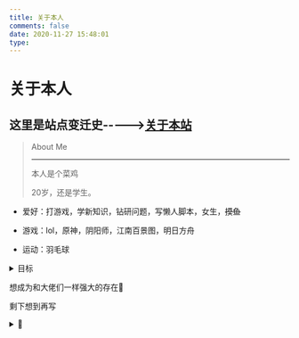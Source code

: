 ```yaml
---
title: 关于本人
comments: false
date: 2020-11-27 15:48:01
type: 
---
```


# 关于本人

## 这里是站点变迁史----->[关于本站](/about/site.html)

> About Me
>
> ---
>
> 本人是个菜鸡
>
> 20岁，还是学生。

- 爱好：打游戏，学新知识，钻研问题，写懒人脚本，女生，~~摸鱼~~

- 游戏：lol，原神，阴阳师，江南百景图，明日方舟

- 运动：羽毛球

<details>
<summary>目标</summary>
短期目标：进入buu单项WEB排行榜第一页</br>
长期目标：在CTF比赛中独立拿下题目</br>
未来目标：成为一名网络安全工程师</br>
</details>



想成为和大佬们一样强大的存在👀

剩下想到再写

<details>
<summary>👀</summary>
原神(天空岛)：方啵啵 uid:104210713</br>
明日方舟(官服)：浅伴独蓝#6196</br>
阴阳师(官服)：丶浅伴独蓝 id:784746</br>
～～江南百景图(ios)：方啵啵 账号:mlcf7rrfgly～～ 长草惹</br>
～～剑网三：剑胆琴心 方啵啵～～ 草几米高惹
</details>


